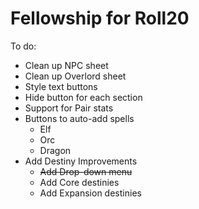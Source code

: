 # Fellowship for Roll20

To do:

* Clean up NPC sheet
* Clean up Overlord sheet
* Style text buttons
* Hide button for each section
* Support for Pair stats
* Buttons to auto-add spells
	* Elf
	* Orc
	* Dragon
* Add Destiny Improvements
	* ~~Add Drop-down menu~~
	* Add Core destinies
	* Add Expansion destinies
